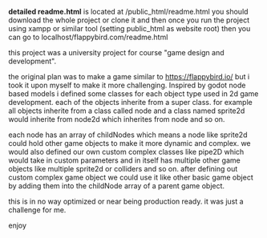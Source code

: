 **detailed readme.html** is located at /public_html/readme.html you should download the whole project or clone it and then once you run the project using xampp or similar tool (setting public_html as website root) then you can go to localhost/flappybird.com/readme.html

this project was a university project for course "game design and development".

the original plan was to make a game similar to https://flappybird.io/ but i took it upon myself to make it more challenging. Inspired by godot node based models i defined some classes for each object type used in 2d game development. each of the objects inherite from a super class. for example all objects inherite from a class called node and a class named sprite2d would inherite from node2d which inherites from node and so on.

each node has an array of childNodes which means a node like sprite2d could hold other game objects to make it more dynamic and complex. we would also defined our own custom complex classes like pipe2D which would take in custom parameters and in itself has multiple other game objects like multiple sprite2d or colliders and so on. after defining out custom complex game object we could use it like other basic game object by adding them into the childNode array of a parent game object.

this is in no way optimized or near being production ready. it was just a challenge for me.

enjoy
